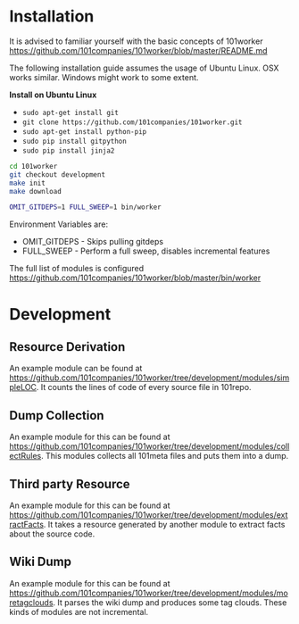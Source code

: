 # Installation

It is advised to familiar yourself with the basic concepts of 101worker
https://github.com/101companies/101worker/blob/master/README.md

The following installation guide assumes the usage of Ubuntu Linux.
OSX works similar.
Windows might work to some extent.

**Install on Ubuntu Linux**

* `sudo apt-get install git`
* `git clone https://github.com/101companies/101worker.git`
* `sudo apt-get install python-pip`
* `sudo pip install gitpython`
* `sudo pip install jinja2`

```bash
cd 101worker
git checkout development
make init
make download

OMIT_GITDEPS=1 FULL_SWEEP=1 bin/worker
```

Environment Variables are:

* OMIT_GITDEPS - Skips pulling gitdeps
* FULL_SWEEP - Perform a full sweep, disables incremental features

The full list of modules is configured
https://github.com/101companies/101worker/blob/master/bin/worker

# Development


## Resource Derivation

An example module can be found at https://github.com/101companies/101worker/tree/development/modules/simpleLOC.
It counts the lines of code of every source file in 101repo.

## Dump Collection

An example module for this can be found at https://github.com/101companies/101worker/tree/development/modules/collectRules. This modules collects all 101meta files and puts them into a dump.

## Third party Resource
An example module for this can be found at
https://github.com/101companies/101worker/tree/development/modules/extractFacts.
It takes a resource generated by another module to extract facts about the
source code.

## Wiki Dump
An example module for this can be found at
https://github.com/101companies/101worker/tree/development/modules/moretagclouds.
It parses the wiki dump and produces some tag clouds. These kinds of modules
are not incremental.
